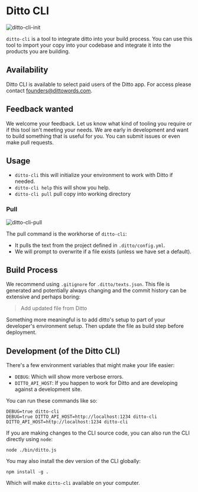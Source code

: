 # Ditto CLI

![ditto-cli-init](https://user-images.githubusercontent.com/59497/91914546-33086500-ec6d-11ea-9712-56564a8bfb3f.gif)

`ditto-cli` is a tool to integrate ditto into your build process.  You can use this tool to import your copy into your codebase and integrate it into the products you are building.

## Availability

Ditto CLI is available to select paid users of the Ditto app.  For access please contact founders@dittowords.com.

## Feedback wanted

We welcome your feedback.
Let us know what kind of tooling you require or if this tool isn't meeting your needs.  We are early in development and want to build something that is useful for you.
You can submit issues or even make pull requests.

## Usage

* `ditto-cli` this will initialize your environment to work with Ditto if needed.
* `ditto-cli help` this will show you help.
* `ditto-cli pull` pull copy into working directory

### Pull

![ditto-cli-pull](https://user-images.githubusercontent.com/59497/91914557-356abf00-ec6d-11ea-867c-7d73dc95e90b.gif)

The pull command is the workhorse of `ditto-cli`:

* It pulls the text from the project defined in `.ditto/config.yml`.
* We will prompt to overwrite if a file exists (unless we have set a default).

## Build Process

We recommend using `.gitignore` for `.ditto/texts.json`.
This file is generated and potentially always changing and the commit history can be extensive and perhaps boring:

> Add updated file from Ditto

Something more meaningful is to add ditto's setup to part of your developer's environment setup.  Then update the file as build step before deployment.

## Development (of the Ditto CLI)

There's a few environment variables that might make your life easier:

* `DEBUG`: Which will show more verbose errors.
* `DITTO_API_HOST`: If you happen to work for Ditto and are developing against a development site.

You can run these commands like so:

```
DEBUG=true ditto-cli
DEBUG=true DITTO_API_HOST=http://localhost:1234 ditto-cli
DITTO_API_HOST=http://localhost:1234 ditto-cli
```

If you are making changes to the CLI source code, you can also run the CLI directly
using `node`:

```
node ./bin/ditto.js
```

You may also install the dev version of the CLI globally:

```
npm install -g .
```

Which will make `ditto-cli` available on your computer.